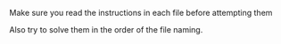 Make sure you read the instructions in each file before attempting them

Also try to solve them in the order of the file naming.
